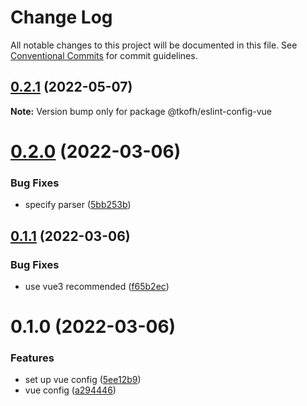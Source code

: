 # Change Log

All notable changes to this project will be documented in this file.
See [Conventional Commits](https://conventionalcommits.org) for commit guidelines.

## [0.2.1](https://github.com/tkofh/eslint-config/compare/@tkofh/eslint-config-vue@0.2.0...@tkofh/eslint-config-vue@0.2.1) (2022-05-07)

**Note:** Version bump only for package @tkofh/eslint-config-vue





# [0.2.0](https://github.com/tkofh/eslint-config/compare/@tkofh/eslint-config-vue@0.1.1...@tkofh/eslint-config-vue@0.2.0) (2022-03-06)


### Bug Fixes

* specify parser ([5bb253b](https://github.com/tkofh/eslint-config/commit/5bb253b0c23f335f1ef0e44e75e078039fb11b61))





## [0.1.1](https://github.com/tkofh/eslint-config/compare/@tkofh/eslint-config-vue@0.1.0...@tkofh/eslint-config-vue@0.1.1) (2022-03-06)


### Bug Fixes

* use vue3 recommended ([f65b2ec](https://github.com/tkofh/eslint-config/commit/f65b2ecdc0eb87df3839f46da7974cd86fce4c7e))





# 0.1.0 (2022-03-06)


### Features

* set up vue config ([5ee12b9](https://github.com/tkofh/eslint-config/commit/5ee12b95fbcc16dcefb72e2236faa17a477cc0d9))
* vue config ([a294446](https://github.com/tkofh/eslint-config/commit/a2944468c90ce702703da99fef0e549e45f3c232))
